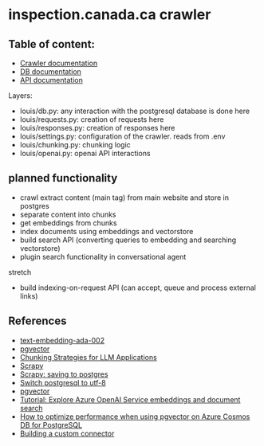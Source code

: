 # inspection.canada.ca crawler

## Table of content:


* [Crawler documentation](CRAWL.md)
* [DB documentation](DB.md)
* [API documentation](API.md)

Layers:

* louis/db.py: any interaction with the postgresql database is done here
* louis/requests.py: creation of requests here
* louis/responses.py: creation of responses here
* louis/settings.py: configuration of the crawler. reads from .env
* louis/chunking.py: chunking logic
* louis/openai.py: openai API interactions

## planned functionality

* crawl extract content (main tag) from main website and store in postgres
* separate content into chunks
* get embeddings from chunks
* index documents using embeddings and vectorstore
* build search API (converting queries to embedding and searching vectorstore)
* plugin search functionality in conversational agent

stretch

* build indexing-on-request API (can accept, queue and process external links)


## References

* [text-embedding-ada-002](https://platform.openai.com/docs/guides/embeddings)
* [pgvector](https://github.com/pgvector/pgvector)
* [Chunking Strategies for LLM Applications](https://www.pinecone.io/learn/chunking-strategies/)
* [Scrapy](https://docs.scrapy.org/en/latest/index.html)
* [Scrapy: saving to postgres](https://scrapeops.io/python-scrapy-playbook/scrapy-save-data-postgres/)
* [Switch postgresql to utf-8](https://tutorials.technology/tutorials/How-to-change-postgresql-database-encoding-to-UTF8-from-SQL_ASCII.html?utm_content=cmp-true)
* [pgvector](https://github.com/pgvector/pgvector)
* [Tutorial: Explore Azure OpenAI Service embeddings and document search](https://learn.microsoft.com/en-us/azure/cognitive-services/openai/tutorials/embeddings)
* [How to optimize performance when using pgvector on Azure Cosmos DB for PostgreSQL](]https://learn.microsoft.com/en-us/azure/cosmos-db/postgresql/howto-optimize-performance-pgvector)
* [Building a custom connector](https://docs.elastic.co/search-ui/guides/building-a-custom-connector)